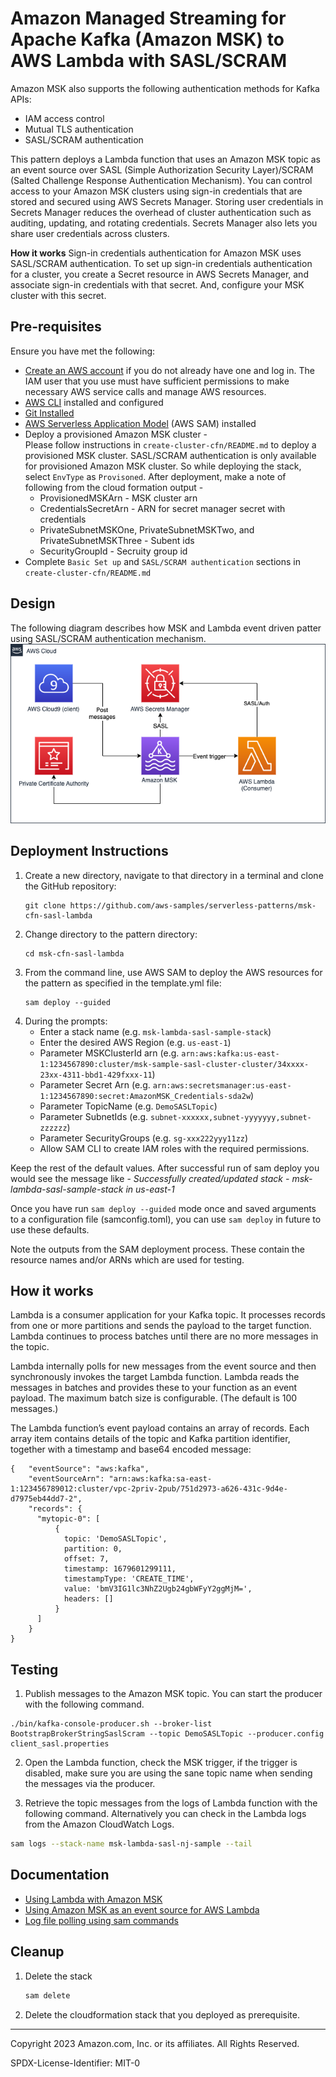 # Amazon Managed Streaming for Apache Kafka (Amazon MSK) to AWS Lambda with SASL/SCRAM

Amazon MSK also supports the following authentication methods for Kafka APIs:
* IAM access control
* Mutual TLS authentication
* SASL/SCRAM authentication

This pattern deploys a Lambda function that uses an Amazon MSK topic as an event source over SASL (Simple Authorization Security Layer)/SCRAM (Salted Challenge Response Authentication Mechanism). You can control access to your Amazon MSK clusters using sign-in credentials that are stored and secured using AWS Secrets Manager. Storing user credentials in Secrets Manager reduces the overhead of cluster authentication such as auditing, updating, and rotating credentials. Secrets Manager also lets you share user credentials across clusters.

**How it works**
Sign-in credentials authentication for Amazon MSK uses SASL/SCRAM authentication. To set up sign-in credentials authentication for a cluster, you create a Secret resource in AWS Secrets Manager, and associate sign-in credentials with that secret. And, configure your MSK cluster with this secret.


[//]: # (Learn more about this pattern at Serverless Land Patterns: https://serverlessland.com/patterns/msk-lambda-sasl)


## Pre-requisites
Ensure you have met the following:
* [Create an AWS account](https://portal.aws.amazon.com/gp/aws/developer/registration/index.html) if you do not already have one and log in. The IAM user that you use must have sufficient permissions to make necessary AWS service calls and manage AWS resources.
* [AWS CLI](https://docs.aws.amazon.com/cli/latest/userguide/install-cliv2.html) installed and configured
* [Git Installed](https://git-scm.com/book/en/v2/Getting-Started-Installing-Git)
* [AWS Serverless Application Model](https://docs.aws.amazon.com/serverless-application-model/latest/developerguide/serverless-sam-cli-install.html) (AWS SAM) installed
* Deploy a provisioned Amazon MSK cluster - <br>
   Please follow instructions in `create-cluster-cfn/README.md` to deploy a provisioned MSK cluster. SASL/SCRAM authentication is only available for provisioned Amazon MSK cluster. So while deploying the stack, select `EnvType` as `Provisoned`. After deployment, make a note of following from the cloud formation output - 
    - ProvisionedMSKArn - MSK cluster arn
    - CredentialsSecretArn - ARN for secret manager secret with credentials
    - PrivateSubnetMSKOne, PrivateSubnetMSKTwo, and PrivateSubnetMSKThree - Subent ids
    - SecurityGroupId - Secruity group id
* Complete `Basic Set up` and `SASL/SCRAM authentication` sections in `create-cluster-cfn/README.md` 
## Design
The following diagram describes how MSK and Lambda event driven patter using SASL/SCRAM authentication mechanism.
![SASL Diagram](./images/msk-lambda-sasl.png)
## Deployment Instructions

1. Create a new directory, navigate to that directory in a terminal and clone the GitHub repository:
    ``` 
    git clone https://github.com/aws-samples/serverless-patterns/msk-cfn-sasl-lambda
    ```
1. Change directory to the pattern directory:
    ```
    cd msk-cfn-sasl-lambda
    ```
1. From the command line, use AWS SAM to deploy the AWS resources for the pattern as specified in the template.yml file:
    ```
    sam deploy --guided
    ```
1. During the prompts:
    * Enter a stack name (e.g. `msk-lambda-sasl-sample-stack`)
    * Enter the desired AWS Region (e.g. `us-east-1`)
    * Parameter MSKClusterId arn (e.g. `arn:aws:kafka:us-east-1:1234567890:cluster/msk-sample-sasl-cluster-cluster/34xxxx-23xx-4311-bbd1-429fxxx-11`)
    * Parameter Secret Arn (e.g. `arn:aws:secretsmanager:us-east-1:1234567890:secret:AmazonMSK_Credentials-sda2w`)
    * Parameter TopicName (e.g. `DemoSASLTopic`)
    * Parameter SubnetIds (e.g. `subnet-xxxxxx,subnet-yyyyyyy,subnet-zzzzzz`)
    * Parameter SecurityGroups (e.g. `sg-xxx222yyy11zz`)
    * Allow SAM CLI to create IAM roles with the required permissions.

Keep the rest of the default values. After successful run of sam deploy you would see the  message like - _Successfully created/updated stack - msk-lambda-sasl-sample-stack in us-east-1_

Once you have run `sam deploy --guided` mode once and saved arguments to a configuration file (samconfig.toml), you can use `sam deploy` in future to use these defaults.

Note the outputs from the SAM deployment process. These contain the resource names and/or ARNs which are used for testing.

## How it works

Lambda is a consumer application for your Kafka topic. It processes records from one or more partitions and sends the payload to the target function. Lambda continues to process batches until there are no more messages in the topic.

Lambda internally polls for new messages from the event source and then synchronously invokes the target Lambda function. Lambda reads the messages in batches and provides these to your function as an event payload. The maximum batch size is configurable. (The default is 100 messages.) 

The Lambda function’s event payload contains an array of records. Each array item contains details of the topic and Kafka partition identifier, together with a timestamp and base64 encoded message:

```
{   "eventSource": "aws:kafka",
    "eventSourceArn": "arn:aws:kafka:sa-east-1:123456789012:cluster/vpc-2priv-2pub/751d2973-a626-431c-9d4e-d7975eb44dd7-2",
    "records": {
      "mytopic-0": [
          {
            topic: 'DemoSASLTopic',
            partition: 0,
            offset: 7,
            timestamp: 1679601299111,
            timestampType: 'CREATE_TIME',
            value: 'bmV3IG1lc3NhZ2Ugb24gbWFyY2ggMjM=',
            headers: []
          }
      ]
    }
}
```

## Testing

1. Publish messages to the Amazon MSK topic. You can start the producer with the following command.

```
./bin/kafka-console-producer.sh --broker-list BootstrapBrokerStringSaslScram --topic DemoSASLTopic --producer.config client_sasl.properties

```
2. Open the Lambda function, check the MSK trigger, if the trigger is disabled, make sure you are using the sane topic name when sending the messages via the producer.

3. Retrieve the topic messages from the logs of Lambda function with the following command. Alternatively you can check in the Lambda logs from the Amazon CloudWatch Logs.

```bash
sam logs --stack-name msk-lambda-sasl-nj-sample --tail
```
## Documentation
- [Using Lambda with Amazon MSK](https://docs.aws.amazon.com/lambda/latest/dg/with-msk.html)
- [Using Amazon MSK as an event source for AWS Lambda](https://aws.amazon.com/blogs/compute/using-amazon-msk-as-an-event-source-for-aws-lambda/)
- [Log file polling using sam commands](https://docs.aws.amazon.com/serverless-application-model/latest/developerguide/sam-cli-command-reference-sam-logs.html)
## Cleanup
 
1. Delete the stack
    ```bash
    sam delete
    ```
2. Delete the cloudformation stack that you deployed as prerequisite. 

----
Copyright 2023 Amazon.com, Inc. or its affiliates. All Rights Reserved.

SPDX-License-Identifier: MIT-0
